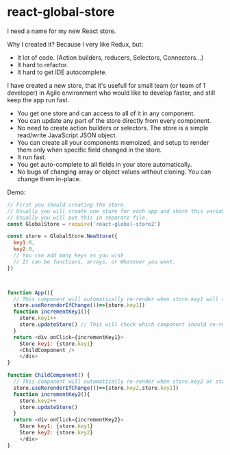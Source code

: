 # react-global-store

I need a name for my new React store.

Why I created it? Because I very like Redux, but:

- It lot of code. (Action builders, reducers, Selectors, Connectors...)
- It hard to refactor.
- It hard to get IDE autocomplete.

I have created a new store, that it's usefull for small team (or team of 1 developer) in Agile environment
who would like to develop faster, and still keep the app run fast.

- You get one store and can access to all of it in any component.
- You can update any part of the store directly from every component.
- No need to create action builders or selectors. The store is a simple read/write JavaScript JSON object.
- You can create all your components memoized, and setup to render them only when specific field changed in the store.
- It run fast.
- You get auto-complete to all fields in your store automatically.
- No bugs of changing array or object values without cloning. You can change them in-place.

Demo:

```js
// First you should creating the store.
// Usually you will create one store for each app and share this variable.
// Usually you will put this in separate file.
const GlobalStore = require('react-global-store2') 

const store = GlobalStore.NewStore({
  key1:0,
  key2:0,
  // You can add many keys as you wish
  // It can be functions, arrays, or Whatever you want.
})



function App(){
  // This component will automatically re-render when store.key1 will change.
  store.useRerenderIfChange(()=>[store.key1])
  function incrementKey1(){
    store.key1++
    store.updateStore() // This will check which component should re-render since the last update.
  }
  return <div onClick={incrementKey1}>
    Store key1: {store.key1}
    <ChildComponent />
    </div>
}

function ChildComponent() {
  // This component will automatically re-render when store.key2 or store.key1 will change.
  store.useRerenderIfChange(()=>[store.key2,store.key1])
  function incrementKey2(){
    store.key2++
    store.updateStore()
  }
  return <div onClick={incrementKey2}>
    Store key1: {store.key1}
    Store key2: {store.key2}
    </div>
}
```
